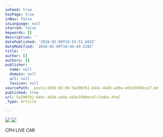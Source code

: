```yaml
---
inFeed: true
hasPage: true
inNav: false
inLanguage: null
starred: false
keywords: []
description: ''
datePublished: '2016-02-09T19:55:51.603Z'
dateModified: '2016-02-09T19:49:49.528Z'
title: ''
author: []
authors: []
publisher:
  name: null
  domain: null
  url: null
  favicon: null
sourcePath: _posts/2016-02-09-5a290761-b44c-442b-a49a-e83e3509ece7.md
published: true
url: 5a290761-b44c-442b-a49a-e83e3509ece7/index.html
_type: Article

---
```

![](https://the-grid-user-content.s3-us-west-2.amazonaws.com/fbb3e05d-e891-4980-8354-a473a0c70bd2.jpg)
![](https://the-grid-user-content.s3-us-west-2.amazonaws.com/445ce859-c548-4a72-9635-b23973379e61.jpg)

CPH LIVE CAR
